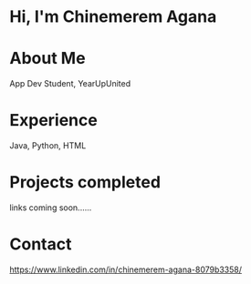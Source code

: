 # Hi, I'm Chinemerem Agana
# About Me
App Dev Student, YearUpUnited
# Experience 
Java, Python, HTML
# Projects completed 
links coming soon......
# Contact 
https://www.linkedin.com/in/chinemerem-agana-8079b3358/

